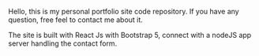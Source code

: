 Hello, this is my personal portfolio site code repository.
If you have any question, free feel to contact me about it.

The site is built with React Js with Bootstrap 5, connect with a nodeJS app server handling the contact form.

